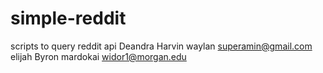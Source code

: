 # simple-reddit
scripts to query reddit api
Deandra Harvin
waylan
superamin@gmail.com
elijah
Byron
mardokai
widor1@morgan.edu